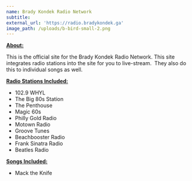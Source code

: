 ```yaml
---
name: Brady Kondek Radio Network
subtitle:
external_url: 'https://radio.bradykondek.ga'
image_path: /uploads/b-bird-small-2.png
---
```


<u><strong>About:</strong></u>

This is the official site for the Brady Kondek Radio Network. This site integrates radio stations into the site for you to live-stream.&nbsp; They also do this to individual songs as well.

<u><strong>Radio Stations Included:</strong></u>

* 102\.9 WHYL
* The Big 80s Station
* The Penthouse
* Magic 60s
* Philly Gold Radio
* Motown Radio
* Groove Tunes
* Beachbooster Radio
* Frank Sinatra Radio
* Beatles Radio

<u><strong>Songs Included:</strong></u>

* Mack the Knife